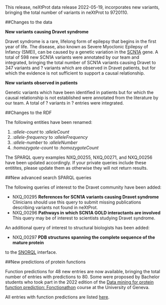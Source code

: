 This release, neXtProt data release 2022-05-19, incorporates new variants, bringing the total number of variants in neXtProt to 9720110. 

##Changes to the data

**New variants causing Dravet syndrome**

Dravet syndrome is a rare, lifelong form of epilepsy that begins in the first year of life. The disease, also known as Severe Myoclonic Epilepsy of Infancy (SMEI), can be caused by a genetic variation in the [SCN1A](../entry/NX_P35498/medical) gene. A total of 598 new SCN1A variants were annotated by our team and integrated, bringing the total number of SCN1A variants causing Dravet to 347 variants and ? variants which are observed in Dravet patients, but for which the evidence is not sufficient to support a causal relationship. 

**New variants observed in patients**

Genetic variants which have been identified in patients but for which the causal relationship is not established were annotated from the literature by our team. A total of ? variants in ? entries were integrated.

##Changes to the RDF

The following entities have been renamed:

1. _:allele-count_ to _:alleleCount_
2. _:allele-frequency_ to _:alleleFrequency_
3. _:allele-number_ to _:alleleNumber_
4. _:homozygote-count_ to _:homozygoteCount_

The SPARQL query examples NXQ_00255, NXQ_00271, and NXQ_00256 have been updated accordingly. If your private queries include these entitites, please update them as otherwise they will not return results.

##New advanced search SPARQL queries

The following queries of interest to the Dravet community have been added:

* NXQ\_00295 **References for SCN1A variants causing Dravet syndrome** Clinicians should use this query to submit missing publications describing variants not found in neXtProt.
* NXQ\_00296 **Pathways in which SCN1A GOLD interactants are involved** This query may be of interest to scientists studying Dravet syndrome.

An additional query of interest to structural biologists has been added:

* NXQ\_00297 **PDB structures spanning the complete sequence of the mature protein**

to the [SNORQL](https://snorql.nextprot.org/) interface.

##New predictions of protein functions

Function predictions for 48 new entries are now available, bringing the total number of entries with predictions to 80. Some were proposed by Bachelor students who took part in the 2022 edition of the [Data mining for protein function prediction: Fonctionathon](https://www.unige.ch/innovations-pedagogiques/innovations/fonctionathon) course at the University of Geneva.

All entries with function predictions are listed [here](https://www.nextprot.org/proteins/search?listId=RGGSN4W1). 
